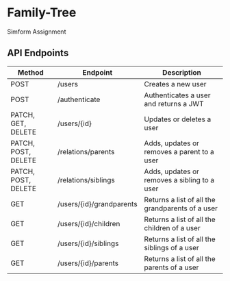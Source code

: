 # Family-Tree

Simform Assignment

## API Endpoints

| Method              | Endpoint                 | Description                                      |
| ------------------- | ------------------------ | ------------------------------------------------ |
| POST                | /users                   | Creates a new user                               |
| POST                | /authenticate            | Authenticates a user and returns a JWT           |
| PATCH, GET, DELETE  | /users/{id}              | Updates or deletes a user                        |
| PATCH, POST, DELETE | /relations/parents       | Adds, updates or removes a parent to a user      |
| PATCH, POST, DELETE | /relations/siblings      | Adds, updates or removes a sibling to a user     |
| GET                 | /users/{id}/grandparents | Returns a list of all the grandparents of a user |
| GET                 | /users/{id}/children     | Returns a list of all the children of a user     |
| GET                 | /users/{id}/siblings     | Returns a list of all the siblings of a user     |
| GET                 | /users/{id}/parents      | Returns a list of all the parents of a user      |
